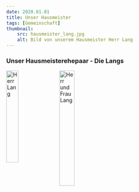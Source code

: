 ```yaml
---
date: 2020.01.01
title: Unser Hausmeister
tags: [Gemeinschaft]
thumbnail: 
    src: hausmeister_lang.jpg
    alt: Bild von unserem Hausmeister Herr Lang
---
```


### Unser Hausmeisterehepaar - Die Langs
<img src="/images/hausmeister_lang.jpg" alt="Herr Lang" style = "float: left; width:25%; margin-right: 15px"/>
<img src="/images/hausmeister_lang2.jpg" alt="Herr und Frau Lang" style = "float: left; width:28%" />
